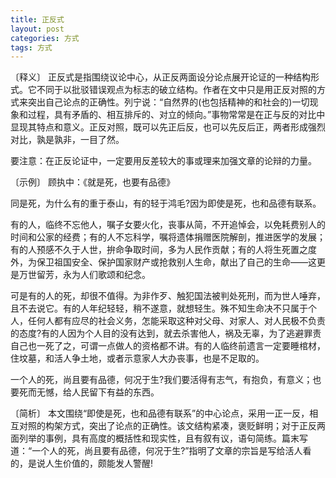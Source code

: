 ```yaml
---
title: 正反式
layout: post
categories: 方式
tags: 方式
---
```


〔释义〕 正反式是指围绕议论中心，从正反两面设分论点展开论证的一种结构形式。它不同于以批驳错误观点为标志的破立结构。作者在文中只是用正反对照的方式来突出自己论点的正确性。列宁说：“自然界的(也包括精神的和社会的)一切现象和过程，具有矛盾的、相互排斥的、对立的倾向。”事物常常是在正与反的对比中显现其特点和意义。正反对照，既可以先正后反，也可以先反后正，两者形成强烈对比，孰是孰非，一目了然。

要注意：在正反论证中，一定要用反差较大的事或理来加强文章的论辩的力量。

〔示例〕 顾执中：《就是死，也要有品德》

同是死，为什么有的重于泰山，有的轻于鸿毛?因为即使是死，也和品德有联系。

有的人，临终不忘他人，嘱子女要火化，丧事从简，不开追悼会，以免耗费别人的时间和公家的经费；有的人不忘科学，嘱将遗体捐赠医院解剖，推进医学的发展；有的人预感不久于人世，拚命争取时间，多为人民作贡献；有的人将生死置之度外，为保卫祖国安全、保护国家财产或抢救别人生命，献出了自己的生命——这更是万世留芳，永为人们歌颂和纪念。

可是有的人的死，却很不值得。为非作歹、触犯国法被判处死刑，而为世人唾弃，且不去说它。有的人年纪轻轻，稍不遂意，就想轻生。殊不知生命决不只属于个人，任何人都有应尽的社会义务，怎能采取这种对父母、对家人、对人民极不负责的态度?有的人因为个人目的没有达到，就去杀害他人，祸及无辜，为了逃避罪责自己也一死了之，可谓一点做人的资格都不讲。有的人临终前遗言一定要睡棺材，住坟墓，和活人争土地，或者示意家人大办丧事，也是不足取的。

一个人的死，尚且要有品德，何况于生?我们要活得有志气，有抱负，有意义；也要死而无憾，给人民留下有益的东西。

〔简析〕 本文围绕“即使是死，也和品德有联系”的中心论点，采用一正一反，相互对照的构架方式，突出了论点的正确性。该文结构紧凑，褒贬鲜明；对于正反两面列举的事例，具有高度的概括性和现实性，且有叙有议，语句简练。篇末写道：“一个人的死，尚且要有品德，何况于生?”指明了文章的宗旨是写给活人看的，是说人生价值的，颇能发人警醒! 